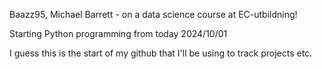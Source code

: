 Baazz95, Michael Barrett - on a data science course at EC-utbildning!

Starting Python programming from today 2024/10/01

I guess this is the start of my github that I'll be using to track projects etc.
